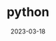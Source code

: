 ---
title: python
date: 2023-03-18
isShowComments: false
tags:
    - python
categories:
    - 自动化爬虫
---